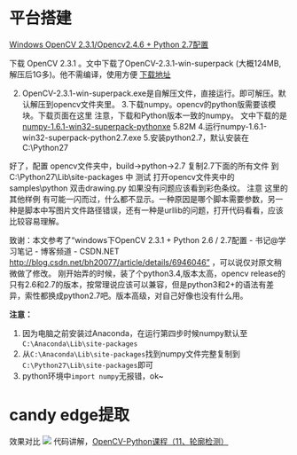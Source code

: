 # 平台搭建


[Windows OpenCV 2.3.1/Opencv2.4.6 + Python 2.7配置
](http://blog.csdn.net/mengyafei43/article/details/10338531)

下载 OpenCV 2.3.1 。文中下载了OpenCV-2.3.1-win-superpack (大概124MB,解压后1G多)。他不需编译，使用方便 [下载地址](http://nchc.dl.sourceforge.net/project/opencvlibrary/opencv-win/2.3.1/OpenCV-2.3.1-win-superpack.exe)

2. OpenCV-2.3.1-win-superpack.exe是自解压文件，直接运行。即可解压。默认解压到opencv文件夹里。
3.下载numpy。opencv的python版需要该模块。下载页面在这里 注意，下载和Python版本一致的numpy。
文中下载的是[numpy-1.6.1-win32-superpack-pythonxe](http://nchc.dl.sourceforge.net/project/numpy/NumPy/1.6.1/numpy-1.6.1-win32-superpack-python2.7.exe) 5.82M
4.运行numpy-1.6.1-win32-superpack-python2.7.exe
5.安装python2.7，默认安装在C:\Python27

好了，配置
opencv文件夹中，build->python->2.7 复制2.7下面的所有文件 到C:\Python27\Lib\site-packages 中
测试
打开opencv文件夹中的samples\python
双击drawing.py 如果没有问题应该看到彩色条纹。
注意 这里的其他样例 有可能一闪而过，什么都不显示。一种原因是哪个脚本需要参数，另一种是脚本中写图片文件路径错误，还有一种是urllib的问题，打开代码看看，应该比较容易理解。

致谢：本文参考了“windows下OpenCV 2.3.1 + Python 2.6 / 2.7配置 - 书记@学习笔记 - 博客频道 - CSDN.NET
http://blog.csdn.net/bh20077/article/details/6946046” ，可以说仅对原文稍微做了修改。
刚开始弄的时候，装了个python3.4,版本太高，opencv release的只有2.6和2.7的版本，按常理说应该可以兼容，但是python3和2+的语法有差异，索性都换成python2.7吧。版本高级，对自己好像也没有什么用。

**注意：**

1. 因为电脑之前安装过Anaconda，在运行第四步时候numpy默认至`C:\Anaconda\Lib\site-packages`
2. 从`C:\Anaconda\Lib\site-packages`找到numpy文件完整复制到`C:\Python27\Lib\site-packages`即可
3. python环境中`import numpy`无报错，ok~

# candy edge提取
效果对比
![](http://i12.tietuku.com/6a029876353f3830.png)
代码讲解，[OpenCV-Python课程（11、轮廓检测）](http://m.myexception.cn/perl-python/1466348.html)


